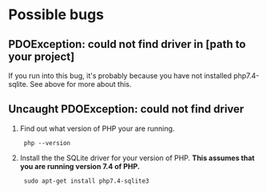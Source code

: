 # Possible bugs

## PDOException: could not find driver in [path to your project]

If you run into this bug, it's probably because you have not installed php7.4-sqlite. See above for more about this.

## Uncaught PDOException: could not find driver

1. Find out what version of PHP your are running.

        php --version

1. Install the the SQLite driver for your version of PHP. **This assumes that you are running version 7.4 of PHP.**

        sudo apt-get install php7.4-sqlite3